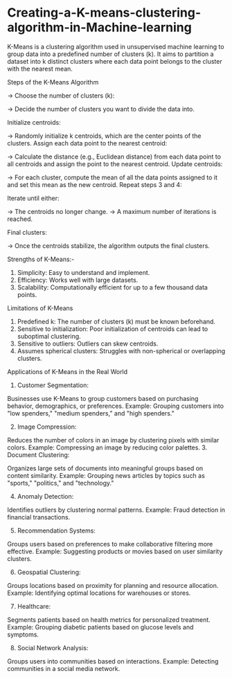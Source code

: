 # Creating-a-K-means-clustering-algorithm-in-Machine-learning
K-Means is a clustering algorithm used in unsupervised machine learning to group data into a predefined number of clusters (k). 
It aims to partition a dataset into k distinct clusters where each data point belongs to the cluster with the nearest mean.

Steps of the K-Means Algorithm

-> Choose the number of clusters (k):


-> Decide the number of clusters you want to divide the data into.

Initialize centroids:

-> Randomly initialize k centroids, which are the center points of the clusters.
Assign each data point to the nearest centroid:


-> Calculate the distance (e.g., Euclidean distance) from each data point to all centroids and assign the point to the nearest centroid.
Update centroids:


-> For each cluster, compute the mean of all the data points assigned to it and set this mean as the new centroid.
Repeat steps 3 and 4:


Iterate until either:

-> The centroids no longer change.
-> A maximum number of iterations is reached.

Final clusters:


-> Once the centroids stabilize, the algorithm outputs the final clusters.

Strengths of K-Means:-
1. Simplicity: Easy to understand and implement.
2. Efficiency: Works well with large datasets.
3. Scalability: Computationally efficient for up to a few thousand data points.

Limitations of K-Means
1. Predefined k: The number of clusters (k) must be known beforehand.
2. Sensitive to initialization: Poor initialization of centroids can lead to suboptimal clustering.
3. Sensitive to outliers: Outliers can skew centroids.
4. Assumes spherical clusters: Struggles with non-spherical or overlapping clusters.

Applications of K-Means in the Real World
1. Customer Segmentation:

Businesses use K-Means to group customers based on purchasing behavior, demographics, or preferences.
Example: Grouping customers into "low spenders," "medium spenders," and "high spenders."

2. Image Compression:

Reduces the number of colors in an image by clustering pixels with similar colors.
Example: Compressing an image by reducing color palettes.
3. Document Clustering:

Organizes large sets of documents into meaningful groups based on content similarity.
Example: Grouping news articles by topics such as "sports," "politics," and "technology."

4. Anomaly Detection:

Identifies outliers by clustering normal patterns.
Example: Fraud detection in financial transactions.

5. Recommendation Systems:

Groups users based on preferences to make collaborative filtering more effective.
Example: Suggesting products or movies based on user similarity clusters.

6. Geospatial Clustering:

Groups locations based on proximity for planning and resource allocation.
Example: Identifying optimal locations for warehouses or stores.

7. Healthcare:

Segments patients based on health metrics for personalized treatment.
Example: Grouping diabetic patients based on glucose levels and symptoms.

8. Social Network Analysis:

Groups users into communities based on interactions.
Example: Detecting communities in a social media network.
